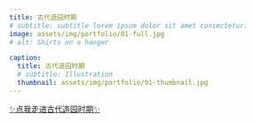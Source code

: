 ```yaml
---
title: 古代造园时期
# subtitle: subtitle lorem ipsum dolor sit amet consectetur.
image: assets/img/portfolio/01-full.jpg
# alt: Shirts on a hanger

caption:
  title: 古代造园时期
  # subtitle: Illustration
  thumbnail: assets/img/portfolio/01-thumbnail.jpg
---
```


[✨点我走进古代造园时期✨](./1)


